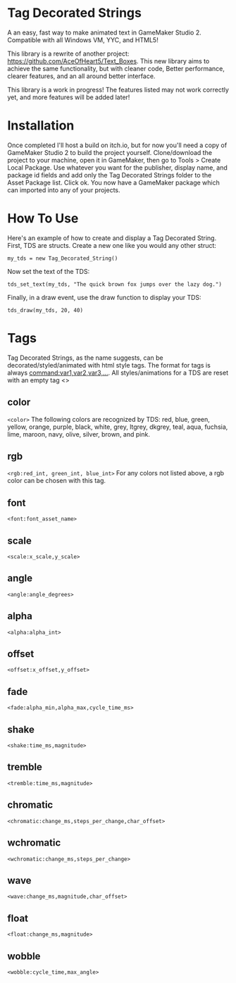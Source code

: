 # Tag Decorated Strings
A an easy, fast way to make animated text in GameMaker Studio 2. Compatible with all Windows VM, YYC, and HTML5!

This library is a rewrite of another project: https://github.com/AceOfHeart5/Text_Boxes. This new library aims to achieve the same functionality, but with cleaner code, Better performance, clearer features, and an all around better interface.

This library is a work in progress! The features listed may not work correctly yet, and more features will be added later!

# Installation

Once completed I'll host a build on itch.io, but for now you'll need a copy of GameMaker Studio 2 to build the project yourself. Clone/download the project to your machine, open it in GameMaker, then go to Tools > Create Local Package. Use whatever you want for the publisher, display name, and package id fields and add only the Tag Decorated Strings folder to the Asset Package list. Click ok. You now have a GameMaker package which can imported into any of your projects.

# How To Use

Here's an example of how to create and display a Tag Decorated String. First, TDS are structs. Create a new one like you would any other struct:

`my_tds = new Tag_Decorated_String()`

Now set the text of the TDS:

`tds_set_text(my_tds, "The quick brown fox jumps over the lazy dog.")`

Finally, in a draw event, use the draw function to display your TDS:

`tds_draw(my_tds, 20, 40)`

# Tags

Tag Decorated Strings, as the name suggests, can be decorated/styled/animated with html style tags. The format for tags is always <command:var1,var2,var3,...>. All styles/animations for a TDS are reset with an empty tag <>

## color
`<color>`
The following colors are recognized by TDS: red, blue, green, yellow, orange, purple, black, white, grey, ltgrey, dkgrey, teal, aqua, fuchsia, lime, maroon, navy, olive, silver, brown, and pink.

## rgb
`<rgb:red_int, green_int, blue_int>`
For any colors not listed above, a rgb color can be chosen with this tag.

## font
`<font:font_asset_name>`

## scale
`<scale:x_scale,y_scale>`

## angle
`<angle:angle_degrees>`

## alpha
`<alpha:alpha_int>`

## offset
`<offset:x_offset,y_offset>`

## fade
`<fade:alpha_min,alpha_max,cycle_time_ms>`

## shake
`<shake:time_ms,magnitude>`

## tremble
`<tremble:time_ms,magnitude>`

## chromatic
`<chromatic:change_ms,steps_per_change,char_offset>`

## wchromatic
`<wchromatic:change_ms,steps_per_change>`

## wave
`<wave:change_ms,magnitude,char_offset>`

## float
`<float:change_ms,magnitude>`

## wobble
`<wobble:cycle_time,max_angle>`
